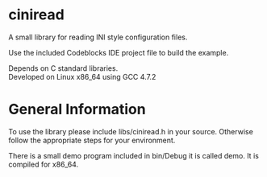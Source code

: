 ciniread
========

A small library for reading INI style configuration files.

Use the included Codeblocks IDE project file to build the example.

Depends on C standard libraries.  
Developed on Linux x86_64 using GCC 4.7.2


General Information
===================
To use the library please include libs/ciniread.h in your source.
Otherwise follow the appropriate steps for your environment.

There is a small demo program included in bin/Debug it is called demo.
It is compiled for x86_64.
